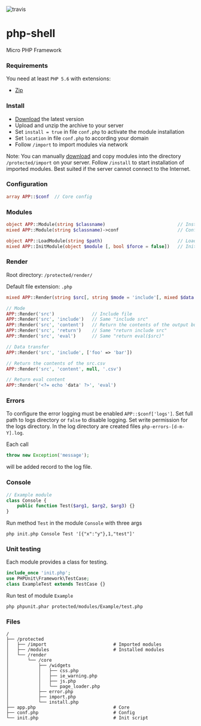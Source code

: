 ![travis](https://travis-ci.org/evildevel/php-shell.svg?branch=master)

# php-shell
Micro PHP Framework

### Requirements

You need at least `PHP 5.6` with extensions:

- [Zip](http://php.net/manual/en/book.zip.php)

### Install

- [Download](https://php-shell.com/public/export/core/php-shell.zip) the latest version
- Upload and unzip the archive to your server
- Set `install = true` in file `conf.php` to activate the module installation
- Set `location` in file `conf.php` to according your domain
- Follow `/import` to import modules via network

Note: You can manually [download](https://php-shell.com/downloads) and copy 
modules into the directory `/protected/import` on your server. Follow `/install` 
to start installation of imported modules. Best suited if the server cannot 
connect to the Internet.

### Configuration
```php
array APP::$conf  // Core config
```

### Modules
```php
object APP::Module(string $classname)                           // Instance of a module class
mixed APP::Module(string $classname)->conf                      // Config of a module

object APP::LoadModule(string $path)                            // Load module
mixed APP::InitModule(object $module [, bool $force = false])   // Init module
```

### Render
Root directory: `/protected/render/`

Default file extension: `.php`
```php
mixed APP::Render(string $src[, string $mode = 'include'[, mixed $data = null[, string $ext = '.php']]])

// Mode
APP::Render('src')              // Include file
APP::Render('src', 'include')   // Same "include src"
APP::Render('src', 'content')   // Return the contents of the output buffer
APP::Render('src', 'return')    // Same "return include src"
APP::Render('src', 'eval')      // Same "return eval($src)"

// Data transfer
APP::Render('src', 'include', ['foo' => 'bar'])

// Return the contents of the src.csv
APP::Render('src', 'content', null, '.csv')

// Return eval content
APP::Render('<?= echo 'data' ?>', 'eval')
```

### Errors
To configure the error logging must be enabled `APP::$conf['logs']`. Set full 
path to logs directory or `false` to disable logging. Set write permission for 
the logs directory. In the log directory are created files `php-errors-[d-m-Y].log`. 

Each call 
```php
throw new Exception('message');
```
will be added record to the log file.

### Console
```php
// Example module
class Console {
    public function Test($arg1, $arg2, $arg3) {}
}
```
Run method `Test` in the module `Console` with three args

`php init.php Console Test '[{"x":"y"},1,"test"]'`

### Unit testing
Each module provides a class for testing.
```php
include_once 'init.php';
use PHPUnit\Framework\TestCase;
class ExampleTest extends TestCase {}
```
Run test of module `Example`

`php phpunit.phar protected/modules/Example/test.php`

### Files
```
/
├── /protected
│   ├── /import                         # Imported modules
│   ├── /modules                        # Installed modules
│   └── /render
│       └── /core
│           ├── /widgets
│           │   ├── css.php
│           │   ├── ie_warning.php
│           │   ├── js.php
│           │   └── page_loader.php
│           ├── error.php
│           ├── import.php
│           └── install.php
├── app.php                             # Core
├── conf.php                            # Config
└── init.php                            # Init script
```